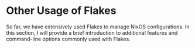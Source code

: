 # Other Usage of Flakes

So far, we have extensively used Flakes to manage NixOS configurations. In this section, I will provide a brief introduction to additional features and command-line options commonly used with Flakes.
